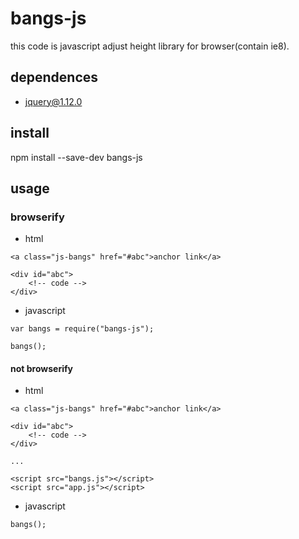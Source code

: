 # bangs-js

this code is javascript adjust height library for browser(contain ie8).

## dependences
- jquery@1.12.0

## install
npm install --save-dev bangs-js

## usage

### browserify

- html
```
<a class="js-bangs" href="#abc">anchor link</a>

<div id="abc">
    <!-- code -->
</div>
```

- javascript
```
var bangs = require("bangs-js");

bangs();

```

#### not browserify

- html
```
<a class="js-bangs" href="#abc">anchor link</a>

<div id="abc">
    <!-- code -->
</div>

...

<script src="bangs.js"></script>
<script src="app.js"></script>
```

- javascript
```
bangs();
```
